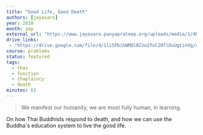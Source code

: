 ```yaml
---
title: "Good Life, Good Death"
authors: [jayasaro]
year: 2018
month: sep
external_url: "https://www.jayasaro.panyaprateep.org/uploads/media/1/dhamma_talks/files/2561/2561.09.08%20Good%20Life,%20Good%20Death.mp3"
drive_links:
 - "https://drive.google.com/file/d/1li5PbihWMOlBZzw2foC2DflDuUgtinVg/view?usp=drivesdk"
course: problems
status: featured
tags:
  - thai
  - function
  - chaplaincy
  - death
minutes: 61
---
```


> We manifest our humanity, we are most fully human, in learning.

On how Thai Buddhists respond to death, and how we can use the Buddha's education system to live the good life.

